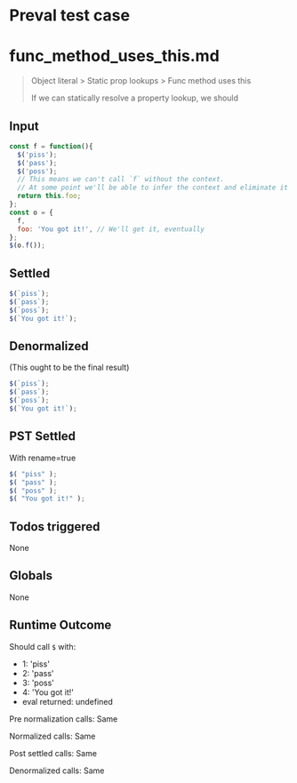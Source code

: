 # Preval test case

# func_method_uses_this.md

> Object literal > Static prop lookups > Func method uses this
>
> If we can statically resolve a property lookup, we should

## Input

`````js filename=intro
const f = function(){ 
  $('piss'); 
  $('pass'); 
  $('poss');
  // This means we can't call `f` without the context.
  // At some point we'll be able to infer the context and eliminate it anyways.
  return this.foo;
};
const o = {
  f,
  foo: 'You got it!', // We'll get it, eventually
};
$(o.f());
`````


## Settled


`````js filename=intro
$(`piss`);
$(`pass`);
$(`poss`);
$(`You got it!`);
`````


## Denormalized
(This ought to be the final result)

`````js filename=intro
$(`piss`);
$(`pass`);
$(`poss`);
$(`You got it!`);
`````


## PST Settled
With rename=true

`````js filename=intro
$( "piss" );
$( "pass" );
$( "poss" );
$( "You got it!" );
`````


## Todos triggered


None


## Globals


None


## Runtime Outcome


Should call `$` with:
 - 1: 'piss'
 - 2: 'pass'
 - 3: 'poss'
 - 4: 'You got it!'
 - eval returned: undefined

Pre normalization calls: Same

Normalized calls: Same

Post settled calls: Same

Denormalized calls: Same
